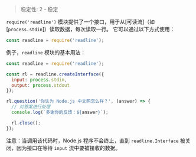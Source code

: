 
<!--introduced_in=v0.10.0-->

> 稳定性: 2 - 稳定

`require('readline')` 模块提供了一个接口，用于从[可读流]（如 [`process.stdin`]）读取数据，每次读取一行。
它可以通过以下方式使用：

```js
const readline = require('readline');
```

例子，`readline` 模块的基本用法：

```js
const readline = require('readline');

const rl = readline.createInterface({
  input: process.stdin,
  output: process.stdout
});

rl.question('你认为 Node.js 中文网怎么样？', (answer) => {
  // 对答案进行处理
  console.log(`多谢你的反馈：${answer}`);

  rl.close();
});
```

注意：当调用该代码时，Node.js 程序不会终止，直到 `readline.Interface` 被关闭，因为接口在等待 `input` 流中要被接收的数据。


